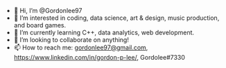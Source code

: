 - 👋 Hi, I’m @Gordonlee97
- 👀 I’m interested in coding, data science, art & design, music production, and board games.
- 🌱 I’m currently learning C++, data analytics, web development.
- 💞️ I’m looking to collaborate on anything!
- 📫 How to reach me: gordonlee97@gmail.com, https://www.linkedin.com/in/gordon-p-lee/, Gordolee#7330

<!---
Gordonlee97/Gordonlee97 is a ✨ special ✨ repository because its `README.md` (this file) appears on your GitHub profile.
You can click the Preview link to take a look at your changes.
--->
